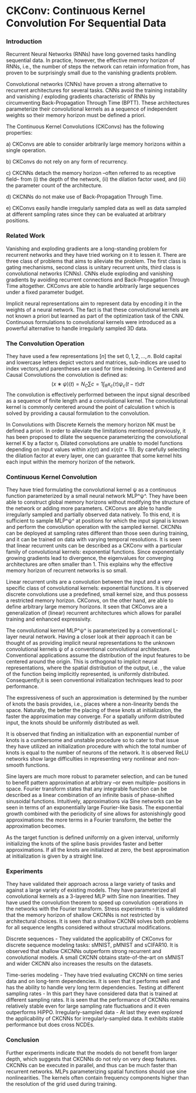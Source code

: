 # CKConv: Continuous Kernel Convolution For Sequential Data


### Introduction

Recurrent Neural Networks (RNNs) have long governed tasks handling sequential data. In practice, however, the effective memory horizon of RNNs, i.e., the number of steps the network can retain information from, has proven to be surprisingly small due to the vanishing gradients problem. 

Convolutional networks (CNNs) have proven a strong alternative to recurrent architectures for several tasks. CNNs avoid the training instability and vanishing / exploding gradients characteristic of RNNs by circumventing Back-Propagation Through Time (BPTT). These architectures parameterize their convolutional kernels as a sequence of independent weights so their memory horizon must be defined a priori.

The Continuous Kernel Convolutions (CKConvs) has the following properties:

a) CKConvs are able to consider arbitrarily large memory horizons within a single operation.

b) CKConvs do not rely on any form of recurrency.

c) CKCNNs detach the memory horizon –often referred to as receptive field– from (i) the depth of the network, (ii) the dilation factor used, and (iii) the parameter count of the architecture.

d) CKCNNs do not make use of Back-Propagation Through Time.

e) CKConvs easily handle irregularly sampled data as well as data sampled at different sampling rates since they can be evaluated at arbitrary positions.

### Related Work

Vanishing and exploding gradients are a long-standing problem for recurrent networks and they have tried working on it to lessen it. There are three class of problems that aims to alleviate the problem. The first class is gating mechanisms, second class is unitary recurrent units, third class is convolutional networks (CNNs). CNNs elude exploding and vanishing gradients by avoiding recurrent connections and Back-Propagation Through Time altogether. CKConvs are able to handle arbitrarily large sequences under a fixed parameter budget.

Implicit neural representations aim to represent data by encoding it in the weights of a neural network. The fact is that these convolutional kernels are not known a priori but learned as part of the optimization task of the CNN. Continuous formulations to convolutional kernels were introduced as a powerful alternative to handle irregularly sampled 3D data.

### The Convolution Operation

They have used a few representations $[n]$ the set ${0, 1, 2, . . . , n}$. Bold capital and lowercase letters depict vectors and matrices, sub-indices are used to index vectors,and parentheses are used for time indexing. In Centered and Causal Convolutions the convolution is defined as:
$$
(x ∗ ψ)(t) =
N_C
∑
c=1
∫_
R
x_c(τ )ψ_c(t − τ ) dτ
$$
The convolution is effectively performed between the input signal described as a sequence of finite length and a convolutional kernel. The convolutional kernel is commonly centered around the point of calculation t which is solved by providing a causal formulation to the convolution.

In Convolutions with Discrete Kernels the memory horizon NK must be defined a priori. In order to alleviate the limitations mentioned previously, it has been proposed to dilate the sequence parameterizing the convolutional kernel K by a factor η. Dilated convolutions are unable to model functions depending on input values within $x(ητ)$ and  $x(η(τ + 1))$. By carefully selecting the dilation factor at every layer, one can guarantee that some kernel hits each input within the memory horizon of the network.

### Continuous Kernel Convolution

They have tried formulating the convolutional kernel ψ as a continuous function parameterized by a small neural network MLP^ψ^. They have been able to construct global memory horizons without modifying the structure of the network or adding more parameters. CKConvs are able to handle irregularly sampled and partially observed data natively. To this end, it is sufficient to sample MLP^ψ^ at positions for which the input signal is known and perform the convolution operation with the sampled kernel. CKCNNs can be deployed at sampling rates different than those seen during training, and it can be trained on data with varying temporal resolutions. It is seen that linear recurrent units can be described as a CKConv with a particular family of convolutional kernels: exponential functions.  Since exponentially growing gradients lead to divergence, the eigenvalues for converging architectures are often smaller than 1. This explains why the effective memory horizon of recurrent networks is so small.

Linear recurrent units are a convolution between the input and a very specific class of convolutional kernels: exponential functions. It is observed discrete convolutions use a predefined, small kernel size, and thus possess a restricted memory horizon. CKConvs, on the other hand, are able to define arbitrary large memory horizons. It seen that CKConvs are a generalization of (linear) recurrent architectures which allows for parallel training and enhanced expressivity.

The convolutional kernel MLP^ψ^ is parameterized by a conventional L-layer neural network. Having a closer look at their approach it can be thought of as providing implicit neural representations to the unknown convolutional kernels ψ of a conventional convolutional architecture. Conventional applications assume the distribution of the input features to be centered around the origin. This is orthogonal to implicit neural representations, where the spatial distribution of the output, i.e. , the value of the function being implicitly represented, is uniformly distributed. Consequently,it is seen conventional initialization techniques lead to poor performance.

The expressiveness of such an approximation is determined by the number of knots the basis provides, i.e., places where a non-linearity bends the space. Naturally, the better the placing of these knots at initialization, the faster the approximation may converge. For a spatially uniform distributed input, the knots should be uniformly distributed as well.

It is observed that finding an initialization with an exponential number of knots is a cumbersome and unstable procedure so to cater to that issue they have utilized an initialization procedure with which the total number of knots is equal to the number of neurons of the network. It is observed ReLU networks show large difficulties in representing very nonlinear and non-smooth functions.

Sine layers are much more robust to parameter selection, and can be tuned to benefit pattern approximation at arbitrary –or even multiple– positions in space. Fourier transform states that any integrable function can be described as a linear combination of an infinite basis of phase-shifted sinusoidal functions. Intuitively, approximations via Sine networks can be seen in terms of an exponentially large Fourier-like basis. The exponential growth combined with the periodicity of sine allows for astonishingly good approximations: the more terms in a Fourier transform, the better the approximation becomes.

As the target function is defined uniformly on a given interval, uniformly initializing the knots of the spline basis provides faster and better approximations. If all the knots are initialized at zero, the best approximation at initialization is given by a straight line.

### Experiments

They have validated their approach across a large variety of tasks and against a large variety of existing models. They have parameterized all convolutional kernels as a 3-layered MLP with Sine non linearities. They have used the convolution theorem to speed up convolution operations in the networks with the Fourier transform.  Stress experiments - It is validated that the memory horizon of shallow CKCNNs is not restricted by architectural choices. It is seen that a shallow CKCNN solves both problems for all sequence lengths considered without structural modifications.

Discrete sequences - They validated the applicability of CKConvs for discrete sequence modeling tasks: sMNIST, pMNIST and sCIFAR10. It is observed that shallow CKCNNs outperform strong recurrent and convolutional models. A small CKCNN obtains state-of-the-art on sMNIST and wider CKCNN also increases the results on the datasets.

Time-series modeling - They have tried evaluating CKCNN on time series data and on long-term dependencies. It is seen that it performs well and has the ability to handle very long term dependencies. Testing at different sampling rates - In this part they have considered data that is trained at different sampling rates. It is seen that the performance of CKCNNs remains relatively stable even for large sampling rate fluctuations and it even outperforms HiPPO. Irregularly-sampled data - At last they even explored the applicability of CKCNNs  for irregularly-sampled data. It exhibits stable performance but does cross NCDEs.

### Conclusion

Further experiments indicate that the models do not benefit from larger depth, which suggests that CKCNNs do not rely on very deep features. CKCNNs can be executed in parallel, and thus can be much faster than recurrent networks. MLPs parameterizing spatial functions should use sine nonlinearities. The kernels often contain frequency components higher than the resolution of the grid used during training.
